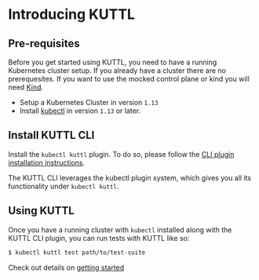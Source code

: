 # Introducing KUTTL

## Pre-requisites

Before you get started using KUTTL, you need to have a running Kubernetes cluster setup. If you already have a cluster there are no prerequesites.  If you want to use the mocked control plane or kind you will need [Kind](https://github.com/kubernetes-sigs/kind).

- Setup a Kubernetes Cluster in version `1.13`
- Install [kubectl](https://kubernetes.io/docs/tasks/tools/install-kubectl/) in version `1.13` or later.

## Install KUTTL CLI

Install the `kubectl kuttl` plugin. To do so, please follow the [CLI plugin installation instructions](cli.md).

The KUTTL CLI leverages the kubectl plugin system, which gives you all its functionality under `kubectl kuttl`.

## Using KUTTL

Once you have a running cluster with `kubectl` installed along with the KUTTL CLI plugin, you can run tests with KUTTL like so:

```bash
$ kubectl kuttl test path/to/test-suite
```

Check out details on [getting started](getting-started.md)
